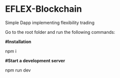 # EFLEX-Blockchain

Simple Dapp implementing flexibility trading

Go to the root folder and run the following commands:

<b>#Installation</b>

npm i

<b>#Start a development server</b>

npm run dev
